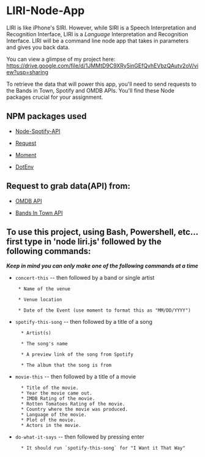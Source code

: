 # LIRI-Node-App

LIRI is like iPhone's SIRI. However, while SIRI is a Speech Interpretation and Recognition Interface, LIRI is a _Language_ Interpretation and Recognition Interface. LIRI will be a command line node app that takes in parameters and gives you back data.

You can view a glimpse of my project here:
https://drive.google.com/file/d/1JMMtD9C9XRy5inGEfQvhEVbzQAutv2oV/view?usp=sharing

To retrieve the data that will power this app, you'll need to send requests to the Bands in Town, Spotify and OMDB APIs. You'll find these Node packages crucial for your assignment.

## NPM packages used

   * [Node-Spotify-API](https://www.npmjs.com/package/node-spotify-api)

   * [Request](https://www.npmjs.com/package/request)

   * [Moment](https://www.npmjs.com/package/moment)

   * [DotEnv](https://www.npmjs.com/package/dotenv)
   
## Request to grab data(API) from:
   
   * [OMDB API](http://www.omdbapi.com)
   
   * [Bands In Town API](http://www.artists.bandsintown.com/bandsintown-api)
   
## To use this project, using Bash, Powershell, etc... first type in 'node liri.js' followed by the following commands:
   
   **_Keep in mind you can only make one of the following commands at a time_**

   * `concert-this` -- then followed by a band or single artist
          
          * Name of the venue

          * Venue location

          * Date of the Event (use moment to format this as "MM/DD/YYYY")

   * `spotify-this-song` -- then followed by a title of a song
          
           * Artist(s)

           * The song's name

           * A preview link of the song from Spotify

           * The album that the song is from

   * `movie-this` -- then followed by a title of a movie
   
           * Title of the movie.
           * Year the movie came out.
           * IMDB Rating of the movie.
           * Rotten Tomatoes Rating of the movie.
           * Country where the movie was produced.
           * Language of the movie.
           * Plot of the movie.
           * Actors in the movie.

   * `do-what-it-says` -- then followed by pressing enter
   
           * It should run `spotify-this-song` for "I Want it That Way"
